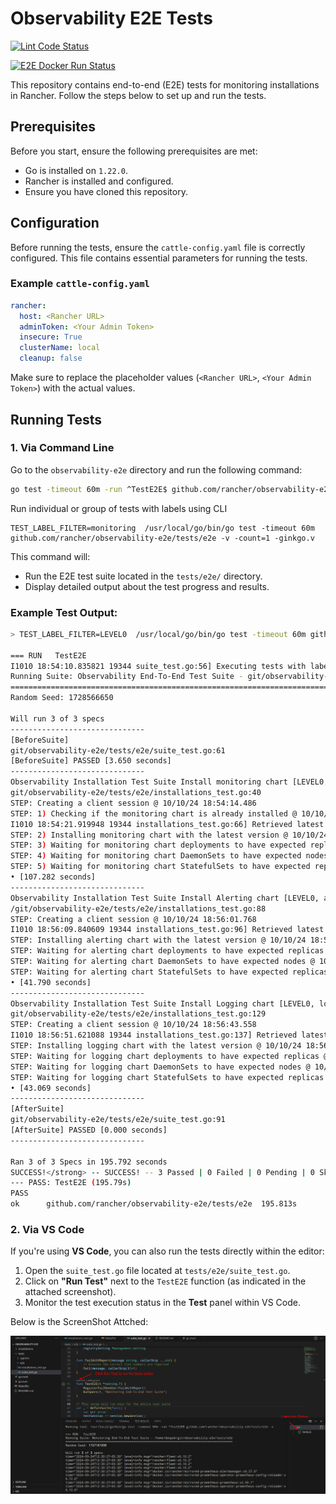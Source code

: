 # Observability E2E Tests

[![Lint Code Status](https://github.com/rancher/observability-e2e/actions/workflows/verify-changes.yaml/badge.svg?branch=main)](https://github.com/rancher/observability-e2e/actions/workflows/verify-changes.yaml)

[![E2E Docker Run Status](https://github.com/rancher/observability-e2e/actions/workflows/docker_run.yaml/badge.svg?branch=main)](https://github.com/rancher/observability-e2e/actions/workflows/docker_run.yaml)

This repository contains end-to-end (E2E) tests for monitoring installations in Rancher. Follow the steps below to set up and run the tests.

## Prerequisites

Before you start, ensure the following prerequisites are met:

- Go is installed on `1.22.0`.
- Rancher is installed and configured.
- Ensure you have cloned this repository.

## Configuration

Before running the tests, ensure the `cattle-config.yaml` file is correctly configured. This file contains essential parameters for running the tests.

### Example `cattle-config.yaml`

```yaml
rancher:
  host: <Rancher URL>
  adminToken: <Your Admin Token>
  insecure: True
  clusterName: local
  cleanup: false
```

Make sure to replace the placeholder values (`<Rancher URL>`, `<Your Admin Token>`) with the actual values.

## Running Tests

### 1. Via Command Line

Go to the `observability-e2e` directory and run the following command:
```bash
go test -timeout 60m -run ^TestE2E$ github.com/rancher/observability-e2e/tests/e2e -v
```

Run individual or group of tests with labels using CLI
```
TEST_LABEL_FILTER=monitoring  /usr/local/go/bin/go test -timeout 60m github.com/rancher/observability-e2e/tests/e2e -v -count=1 -ginkgo.v
```

This command will:
- Run the E2E test suite located in the `tests/e2e/` directory.
- Display detailed output about the test progress and results.

### Example Test Output:

```bash
> TEST_LABEL_FILTER=LEVEL0  /usr/local/go/bin/go test -timeout 60m github.com/rancher/observability-e2e/tests/e2e -v -ginkgo.v

=== RUN   TestE2E
I1010 18:54:10.835821 19344 suite_test.go:56] Executing tests with label 'LEVEL0'
Running Suite: Observability End-To-End Test Suite - git/observability-e2e/tests/e2e
=================================================================================================
Random Seed: 1728566650

Will run 3 of 3 specs
------------------------------
[BeforeSuite]
git/observability-e2e/tests/e2e/suite_test.go:61
[BeforeSuite] PASSED [3.650 seconds]
------------------------------
Observability Installation Test Suite Install monitoring chart [LEVEL0, monitoring, Author:dpunia]
git/observability-e2e/tests/e2e/installations_test.go:40
STEP: Creating a client session @ 10/10/24 18:54:14.486
STEP: 1) Checking if the monitoring chart is already installed @ 10/10/24 18:54:18.266
I1010 18:54:21.919948 19344 installations_test.go:66] Retrieved latest monitoring chart version to install: 103.2.0-rc.1+up57.0.3
STEP: 2) Installing monitoring chart with the latest version @ 10/10/24 18:54:21.919
STEP: 3) Waiting for monitoring chart deployments to have expected replicas @ 10/10/24 18:55:49.578
STEP: 4) Waiting for monitoring chart DaemonSets to have expected nodes @ 10/10/24 18:55:53.645
STEP: 5) Waiting for monitoring chart StatefulSets to have expected replicas @ 10/10/24 18:55:57.693
• [107.282 seconds]
------------------------------
Observability Installation Test Suite Install Alerting chart [LEVEL0, alerting, Author:dpunia]
/git/observability-e2e/tests/e2e/installations_test.go:88
STEP: Creating a client session @ 10/10/24 18:56:01.768
I1010 18:56:09.840609 19344 installations_test.go:96] Retrieved latest alerting chart version to install: 103.0.2
STEP: Installing alerting chart with the latest version @ 10/10/24 18:56:09.84
STEP: Waiting for alerting chart deployments to have expected replicas @ 10/10/24 18:56:31.397
STEP: Waiting for alerting chart DaemonSets to have expected nodes @ 10/10/24 18:56:35.489
STEP: Waiting for alerting chart StatefulSets to have expected replicas @ 10/10/24 18:56:39.533
• [41.790 seconds]
------------------------------
Observability Installation Test Suite Install Logging chart [LEVEL0, logging, Author:dpunia]
git/observability-e2e/tests/e2e/installations_test.go:129
STEP: Creating a client session @ 10/10/24 18:56:43.558
I1010 18:56:51.621088 19344 installations_test.go:137] Retrieved latest logging chart version to install: 103.1.3-rc.1+up4.8.0
STEP: Installing logging chart with the latest version @ 10/10/24 18:56:51.621
STEP: Waiting for logging chart deployments to have expected replicas @ 10/10/24 18:57:13.149
STEP: Waiting for logging chart DaemonSets to have expected nodes @ 10/10/24 18:57:17.604
STEP: Waiting for logging chart StatefulSets to have expected replicas @ 10/10/24 18:57:22.082
• [43.069 seconds]
------------------------------
[AfterSuite]
git/observability-e2e/tests/e2e/suite_test.go:91
[AfterSuite] PASSED [0.000 seconds]
------------------------------

Ran 3 of 3 Specs in 195.792 seconds
SUCCESS!</strong> -- SUCCESS! -- 3 Passed | 0 Failed | 0 Pending | 0 Skipped
--- PASS: TestE2E (195.79s)
PASS
ok      github.com/rancher/observability-e2e/tests/e2e  195.813s
```

### 2. Via VS Code

If you're using **VS Code**, you can also run the tests directly within the editor:

1. Open the `suite_test.go` file located at `tests/e2e/suite_test.go`.
2. Click on **"Run Test"** next to the `TestE2E` function (as indicated in the attached screenshot).
3. Monitor the test execution status in the **Test** panel within VS Code.

Below is the ScreenShot Attched:

![VS Code Test Execution](./VScode_Execution.png)
